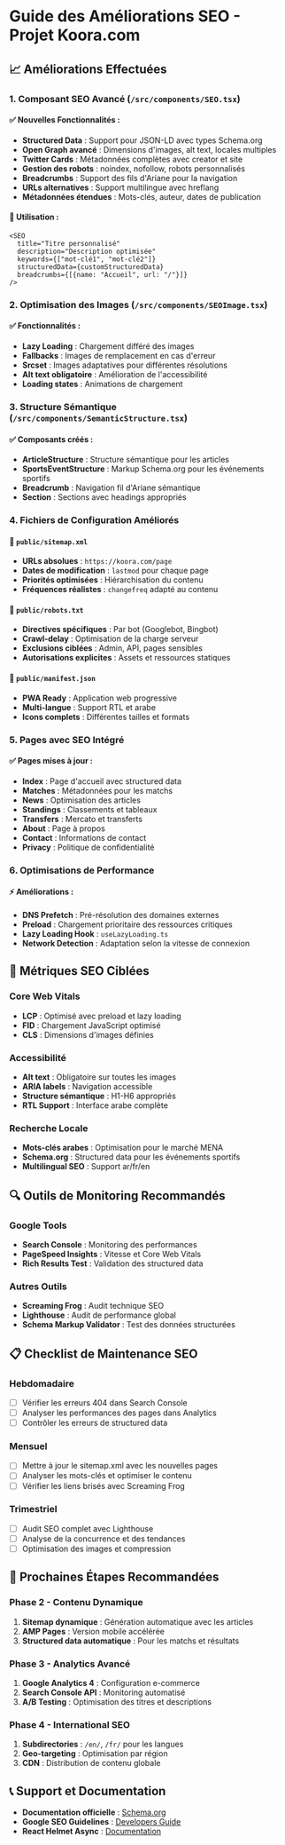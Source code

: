 # Guide des Améliorations SEO - Projet Koora.com

## 📈 Améliorations Effectuées

### 1. Composant SEO Avancé (`/src/components/SEO.tsx`)

#### ✅ Nouvelles Fonctionnalités :
- **Structured Data** : Support pour JSON-LD avec types Schema.org
- **Open Graph avancé** : Dimensions d'images, alt text, locales multiples
- **Twitter Cards** : Métadonnées complètes avec creator et site
- **Gestion des robots** : noindex, nofollow, robots personnalisés
- **Breadcrumbs** : Support des fils d'Ariane pour la navigation
- **URLs alternatives** : Support multilingue avec hreflang
- **Métadonnées étendues** : Mots-clés, auteur, dates de publication

#### 🔧 Utilisation :
```tsx
<SEO 
  title="Titre personnalisé"
  description="Description optimisée"
  keywords={["mot-clé1", "mot-clé2"]}
  structuredData={customStructuredData}
  breadcrumbs={[{name: "Accueil", url: "/"}]}
/>
```

### 2. Optimisation des Images (`/src/components/SEOImage.tsx`)

#### ✅ Fonctionnalités :
- **Lazy Loading** : Chargement différé des images
- **Fallbacks** : Images de remplacement en cas d'erreur
- **Srcset** : Images adaptatives pour différentes résolutions
- **Alt text obligatoire** : Amélioration de l'accessibilité
- **Loading states** : Animations de chargement

### 3. Structure Sémantique (`/src/components/SemanticStructure.tsx`)

#### ✅ Composants créés :
- **ArticleStructure** : Structure sémantique pour les articles
- **SportsEventStructure** : Markup Schema.org pour les événements sportifs
- **Breadcrumb** : Navigation fil d'Ariane sémantique
- **Section** : Sections avec headings appropriés

### 4. Fichiers de Configuration Améliorés

#### 📄 `public/sitemap.xml`
- **URLs absolues** : `https://koora.com/page`
- **Dates de modification** : `lastmod` pour chaque page
- **Priorités optimisées** : Hiérarchisation du contenu
- **Fréquences réalistes** : `changefreq` adapté au contenu

#### 🤖 `public/robots.txt`
- **Directives spécifiques** : Par bot (Googlebot, Bingbot)
- **Crawl-delay** : Optimisation de la charge serveur
- **Exclusions ciblées** : Admin, API, pages sensibles
- **Autorisations explicites** : Assets et ressources statiques

#### 📱 `public/manifest.json`
- **PWA Ready** : Application web progressive
- **Multi-langue** : Support RTL et arabe
- **Icons complets** : Différentes tailles et formats

### 5. Pages avec SEO Intégré

#### ✅ Pages mises à jour :
- **Index** : Page d'accueil avec structured data
- **Matches** : Métadonnées pour les matchs
- **News** : Optimisation des articles
- **Standings** : Classements et tableaux
- **Transfers** : Mercato et transferts
- **About** : Page à propos
- **Contact** : Informations de contact
- **Privacy** : Politique de confidentialité

### 6. Optimisations de Performance

#### ⚡ Améliorations :
- **DNS Prefetch** : Pré-résolution des domaines externes
- **Preload** : Chargement prioritaire des ressources critiques
- **Lazy Loading Hook** : `useLazyLoading.ts`
- **Network Detection** : Adaptation selon la vitesse de connexion

## 🎯 Métriques SEO Ciblées

### Core Web Vitals
- **LCP** : Optimisé avec preload et lazy loading
- **FID** : Chargement JavaScript optimisé
- **CLS** : Dimensions d'images définies

### Accessibilité
- **Alt text** : Obligatoire sur toutes les images
- **ARIA labels** : Navigation accessible
- **Structure sémantique** : H1-H6 appropriés
- **RTL Support** : Interface arabe complète

### Recherche Locale
- **Mots-clés arabes** : Optimisation pour le marché MENA
- **Schema.org** : Structured data pour les événements sportifs
- **Multilingual SEO** : Support ar/fr/en

## 🔍 Outils de Monitoring Recommandés

### Google Tools
- **Search Console** : Monitoring des performances
- **PageSpeed Insights** : Vitesse et Core Web Vitals
- **Rich Results Test** : Validation des structured data

### Autres Outils
- **Screaming Frog** : Audit technique SEO
- **Lighthouse** : Audit de performance global
- **Schema Markup Validator** : Test des données structurées

## 📋 Checklist de Maintenance SEO

### Hebdomadaire
- [ ] Vérifier les erreurs 404 dans Search Console
- [ ] Analyser les performances des pages dans Analytics
- [ ] Contrôler les erreurs de structured data

### Mensuel
- [ ] Mettre à jour le sitemap.xml avec les nouvelles pages
- [ ] Analyser les mots-clés et optimiser le contenu
- [ ] Vérifier les liens brisés avec Screaming Frog

### Trimestriel
- [ ] Audit SEO complet avec Lighthouse
- [ ] Analyse de la concurrence et des tendances
- [ ] Optimisation des images et compression

## 🚀 Prochaines Étapes Recommandées

### Phase 2 - Contenu Dynamique
1. **Sitemap dynamique** : Génération automatique avec les articles
2. **AMP Pages** : Version mobile accélérée
3. **Structured data automatique** : Pour les matchs et résultats

### Phase 3 - Analytics Avancé
1. **Google Analytics 4** : Configuration e-commerce
2. **Search Console API** : Monitoring automatisé
3. **A/B Testing** : Optimisation des titres et descriptions

### Phase 4 - International SEO
1. **Subdirectories** : `/en/`, `/fr/` pour les langues
2. **Geo-targeting** : Optimisation par région
3. **CDN** : Distribution de contenu globale

## 📞 Support et Documentation

- **Documentation officielle** : [Schema.org](https://schema.org)
- **Google SEO Guidelines** : [Developers Guide](https://developers.google.com/search)
- **React Helmet Async** : [Documentation](https://github.com/staylor/react-helmet-async)